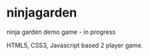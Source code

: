 ninjagarden
===========

ninja garden demo game - in progress

HTML5, CSS3, Javascript based 2 player game.
